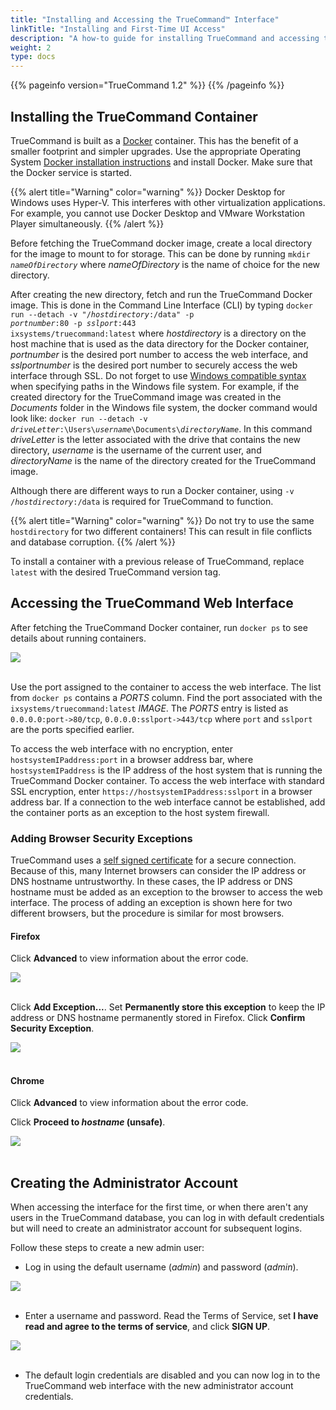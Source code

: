 ```yaml
---
title: "Installing and Accessing the TrueCommand™ Interface"
linkTitle: "Installing and First-Time UI Access"
description: "A how-to guide for installing TrueCommand and accessing the web interface for the first time"
weight: 2
type: docs
---
```


{{% pageinfo version="TrueCommand 1.2" %}}
{{% /pageinfo %}}

## Installing the TrueCommand Container

TrueCommand is built as a [Docker](https://www.docker.com/) container.
This has the benefit of a smaller footprint and simpler upgrades.
Use the appropriate Operating System [Docker installation instructions](https://docs.docker.com/get-docker/) and install Docker.
Make sure that the Docker service is started.

{{% alert title="Warning" color="warning" %}}
Docker Desktop for Windows uses Hyper-V. This interferes with
other virtualization applications. For example, you cannot use Docker
Desktop and VMware Workstation Player simultaneously.
{{% /alert %}}

Before fetching the TrueCommand docker image, create a local directory for
the image to mount to for storage. This can be done by running
<code>mkdir <i>nameOfDirectory</i></code> where *nameOfDirectory* is the name
of choice for the new directory.

After creating the new directory, fetch and run the TrueCommand Docker image.
This is done in the Command Line Interface (CLI) by typing
<code>docker run \--detach -v "/*hostdirectory*:/data" -p *portnumber*:80 -p
*sslport*:443 ixsystems/truecommand:latest</code> where *hostdirectory* is a
directory on the host machine that is used as the data directory for the Docker
container, *portnumber* is the desired port number to access the web interface,
and *sslportnumber* is the desired port number to securely access the web
interface through SSL. Do not forget to use
[Windows compatible syntax](https://docs.microsoft.com/en-us/dotnet/standard/io/file-path-formats)
when specifying paths in the Windows file system. For example, if the created
directory for the TrueCommand image was created in the *Documents* folder in the
Windows file system, the docker command would look like:
<code>docker run \--detach -v *driveLetter*:\Users\\*username*\\Documents\\*directoryName*</code>.
In this command *driveLetter* is the letter associated with the drive that
contains the new directory, *username* is the username of the current user, and
*directoryName* is the name of the directory created for the TrueCommand image.


Although there are different ways to run a Docker container, using <code>-v /*hostdirectory*:/data</code> is required for TrueCommand to function.

{{% alert title="Warning" color="warning" %}}
Do not try to use the same `hostdirectory` for two different containers!
This can result in file conflicts and database corruption.
{{% /alert %}}

To install a container with a previous release of TrueCommand, replace `latest` with the desired TrueCommand version tag.

## Accessing the TrueCommand Web Interface

After fetching the TrueCommand Docker container, run `docker ps` to see details about running containers.

<img src="/images/tc-docker-container-list.png">
<br><br>

Use the port assigned to the container to access the web interface.
The list from `docker ps` contains a *PORTS* column.
Find the port associated with the `ixsystems/truecommand:latest` *IMAGE*.
The *PORTS* entry is listed as `0.0.0.0:port->80/tcp`, `0.0.0.0:sslport->443/tcp` where `port` and `sslport` are the ports specified earlier.

To access the web interface with no encryption, enter
`hostsystemIPaddress:port` in a browser address bar, where `hostsystemIPaddress`
is the IP address of the host system that is running the TrueCommand Docker
container. To access the web interface with standard SSL encryption, enter
`https://hostsystemIPaddress:sslport` in a browser address bar.
If a connection to the web interface cannot be established, add the container
ports as an exception to the host system firewall.

### Adding Browser Security Exceptions

TrueCommand uses a [self signed certificate](https://en.wikipedia.org/wiki/Self-signed_certificate) for a secure connection.
Because of this, many Internet browsers can consider the IP address or DNS hostname untrustworthy.
In these cases, the IP address or DNS hostname must be added as an exception to the browser to access the web interface.
The process of adding an exception is shown here for two different browsers, but the procedure is similar for most browsers.

#### Firefox

Click **Advanced** to view information about the error code.

<img src="/images/tc-firefox-warning.png">
<br><br>

Click **Add Exception...**.
Set **Permanently store this exception** to keep the IP address or DNS hostname permanently stored in Firefox.
Click **Confirm Security Exception**.

<img src="/images/tc-firefox-add-exception.png">
<br><br>

#### Chrome

Click **Advanced** to view information about the error code.

Click **Proceed to *hostname* (unsafe)**.

<img src="/images/tc-chrome-warning.png">
<br><br>

## Creating the Administrator Account

When accessing the interface for the first time, or when there aren't any users in the TrueCommand database, you can log in with default credentials but will need to create an administrator account for subsequent logins.

Follow these steps to create a new admin user:

* Log in using the default username (*admin*) and password (*admin*).

<img src="/images/tc-admin-login.png">
<br><br>

* Enter a username and password.
  Read the Terms of Service, set **I have read and agree to the terms of service**, and click **SIGN UP**.

<img src="/images/tc-sign-up.png">
<br><br>

* The default login credentials are disabled and you can now log in to the TrueCommand web interface with the new administrator account credentials.
